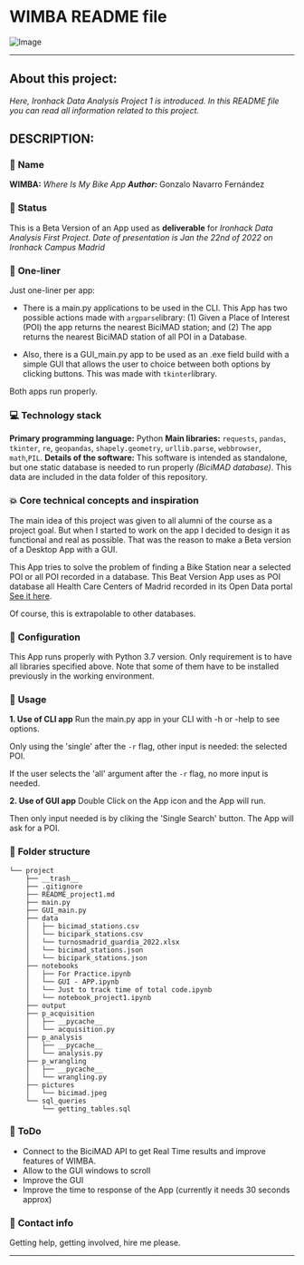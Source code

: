 # WIMBA README file

![Image](https://www.google.com/url?sa=i&url=https%3A%2F%2Fwww.eldiario.es%2Fopinion%2Ftribuna-abierta%2Fverdadera-historia-bicimad_129_2206352.html&psig=AOvVaw2A76gJ-Vq0C7d4x1gAjoU_&ust=1642788919895000&source=images&cd=vfe&ved=0CAsQjRxqFwoTCKDm0eT3wPUCFQAAAAAdAAAAABAD)

---

## **About this project:**
*Here, Ironhack Data Analysis Project 1 is introduced. In this README file you can read all information related to this project.*


## **DESCRIPTION:**

### :raising_hand: **Name** 

**WIMBA:** *Where Is My Bike App* 
***Author:*** Gonzalo Navarro Fernández

### :baby: **Status**

This is a Beta Version of an App used as **deliverable** for *Ironhack Data Analysis First Project*. 
*Date of presentation is Jan the 22nd of 2022 on Ironhack Campus Madrid*

### :running: **One-liner**
Just one-liner per app:
* There is a main.py applications to be used in the CLI. This App has two possible actions made with `argparse`library: (1) Given a Place of Interest (POI) the app returns the nearest BiciMAD station; and (2) The app returns the nearest BiciMAD station of all POI in a Database. 

* Also, there is a GUI_main.py app to be used as an .exe field build with a simple GUI that allows the user to choice between both options by clicking buttons. This was made with `tkinter`library.

Both apps run properly. 

### :computer: **Technology stack**
**Primary programming language:** Python
**Main libraries:** `requests`, `pandas`, `tkinter`, `re`, `geopandas`, `shapely.geometry`, `urllib.parse`, `webbrowser`, `math`,`PIL`.
**Details of the software:** This software is intended as standalone, but one static database is needed to run properly *(BiciMAD database)*. This data are included in the data folder of this repository. 


### :boom: **Core technical concepts and inspiration**
The main idea of this project was given to all alumni of the course as a project goal. But when I started to work on the app I decided to design it as functional and real as possible. That was the reason to make a Beta version of a Desktop App with a GUI. 

This App tries to solve the problem of finding a Bike Station near a selected POI or all POI recorded in a database. This Beat Version App uses as POI database all Health Care Centers of Madrid recorded in its Open Data portal [See it here](https://datos.madrid.es/nuevoMadrid/swagger-ui-master-2.2.10/dist/index.html?url=/egobfiles/api.datos.madrid.es.json#/). 

Of course, this is extrapolable to other databases.

### :wrench: **Configuration**
This App runs properly with Python 3.7 version. 
Only requirement is to have all libraries specified above. Note that some of them have to be installed previously in the working environment.


### :see_no_evil: **Usage**
**1. Use of CLI app**
Run the main.py app in your CLI with -h or -help to see options. 

Only using the 'single' after the `-r` flag, other input is needed: the selected POI. 

If the user selects the 'all' argument after the `-r` flag, no more input is needed. 

**2. Use of GUI app**
Double Click on the App icon and the App will run.

Then only input needed is by cliking the 'Single Search' button. The App will ask for a POI. 


### :file_folder: **Folder structure**
```
└── project
    ├── __trash__
    ├── .gitignore
    ├── README_project1.md
    ├── main.py
    ├── GUI_main.py
    ├── data
    │   ├── bicimad_stations.csv
    │   └── bicipark_stations.csv
    │   └── turnosmadrid_guardia_2022.xlsx
    │   └── bicimad_stations.json
    │   └── bicipark_stations.json
    ├── notebooks
    │   ├── For Practice.ipynb
    │   └── GUI - APP.ipynb
    │   └── Just to track time of total code.ipynb
    │   └── notebook_project1.ipynb
    ├── output
    ├── p_acquisition
    │   ├── __pycache__
    │   └── acquisition.py
    ├── p_analysis
    │   ├── __pycache__
    │   └── analysis.py
    ├── p_wrangling
    │   ├── __pycache__
    │   └── wrangling.py
    ├── pictures
    │   └── bicimad.jpeg
    └── sql_queries
        └── getting_tables.sql

```


### :shit: **ToDo**
* Connect to the BiciMAD API to get Real Time results and improve features of WIMBA.
* Allow to the GUI windows to scroll
* Improve the GUI 
* Improve the time to response of the App (currently it needs 30 seconds approx)



### :love_letter: **Contact info**
Getting help, getting involved, hire me please.

---
